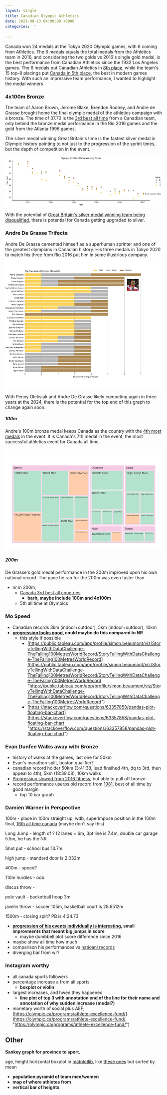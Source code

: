 ```yaml
---
layout: single
title: Canadian Olympic Athletics
date: 2021-08-13 04:00:00 +0000
categories: ''

---
```

Canada won 24 medals at the Tokyo 2020 Olympic games, with 6 coming from Athletics. The 6 medals equals the total medals from the Athletics team in 2016, and considering the two golds vs 2016's single gold medal, is the best performance from Canadian Athletics since the 1932 Los Angeles games. The 6 medals put Canadian Athletics in [8th place](https://www.worldathletics.org/competitions/olympic-games/the-xxxii-olympic-games-athletics-7132391/medaltable), while the team's 15 top-8 placings put [Canada in 5th place,](https://www.worldathletics.org/competitions/olympic-games/the-xxxii-olympic-games-athletics-7132391/placingtable) the best in modern games history. With such an impressive team performance, I wanted to highlight the medal winners

### 4x100m Bronze

The team of Aaron Brown, Jerome Blake, Brendon Rodney, and Andre de Grasse brought home the final olympic medal of the athletics campaign with a bronze. The time of 37.70 is the [3rd best all time](https://athletics.ca/rankings-records/rankings/?y=0&season=Outdoor&area=National&age_group_id=&category=Relays&event_id=136&track_wind=No&best_by_athlete=Yes) from a Canadian team, only behind the bronze medal performance in the Rio 2016 games and the gold from the Atlanta 1996 games.

The silver medal winning Great Britain's time is the fastest silver medal in Olympic history pointing to not just to the progression of the sprint times, but the depth of competition in the event.

![Olympic 4X100m Medal Winning Times Scatter Plot](/uploads/olympic-4x100m-medal-winning-times.png "Olympic 4X100m Medal Winning Times")

With the potential of [Great Britain's silver medal winning team being disqualified](https://www.cbc.ca/sports/olympics/summer/trackandfield/chinjindu-ujah-tests-positive-4-100m-tokyo-olympics-1.6138959), there is potential for Canada getting upgraded to silver.

### Andre De Grasse Trifecta

Andre De Grasse cemented himself as a superhuman sprinter and one of the greatest olympians in Canadian history. His three medals in Tokyo 2020 to match his three from Rio 2016 put him in some illustrious company.![Top Canadian Olympic Medalists By Medal](/uploads/top-canadian-olympic-medalists.png "Top Canadian Olympic Medalists")

With Penny Oleksiak and Andre De Grasse likely competing again in three years at the 2024, there is the potential for the top end of this graph to change again soon.

##### 100m

Andre's 100m bronze medal keeps Canada as the country with the [4th most medals](https://en.wikipedia.org/wiki/100_metres_at_the_Olympics#Medals_by_country) in the event. It is Canada's 7th medal in the event, the most successful athletics event for Canada all time.

![Number of Canadian Medals in Each Event broken out by category and coloured for gender](/uploads/canadianmedalstreemap.png "Number of Canadian Medals in Each Event")

##### 200m

De Grasse's gold medal performance in the 200m improved upon his own national record. The pace he ran for the 200m was even faster than 

* nr in 200m,
  * [Canada 3rd best all countries](https://en.wikipedia.org/wiki/200_metres_at_the_Olympics#Age)
    * **barh, maybe include 100m and 4x100m**
  * 5th all time at Olympics

### Mo Speed

* Canadian records 3km (indoor+outdoor), 5km (indoor+outdoor), 10km
* [**progression looks good**](https://worldathletics.org/athletes/canada/mohammed-ahmed-14330105)**, could maybe do this compared to NR**
  * this style if possible
    * [https://public.tableau.com/app/profile/simon.beaumont/viz/StoryTellingWithDataChallenge-TheFalling100MetresWorldRecord/StoryTellingWithDataChallenge-TheFalling100MetresWorldRecord](https://public.tableau.com/app/profile/simon.beaumont/viz/StoryTellingWithDataChallenge-TheFalling100MetresWorldRecord/StoryTellingWithDataChallenge-TheFalling100MetresWorldRecord "https://public.tableau.com/app/profile/simon.beaumont/viz/StoryTellingWithDataChallenge-TheFalling100MetresWorldRecord/StoryTellingWithDataChallenge-TheFalling100MetresWorldRecord")
    * [https://stackoverflow.com/questions/63357858/pandas-plot-floating-bar-chart](https://stackoverflow.com/questions/63357858/pandas-plot-floating-bar-chart "https://stackoverflow.com/questions/63357858/pandas-plot-floating-bar-chart")

### Evan Dunfee Walks away with Bronze

* history of walks at the games, last one for 50km
* Evan's marathon split, boston qualifier?
* canadian record holder 50km (3:41:38, lead finsihed 4th, dq to 3rd, then appeal to 4th), 5km (18:39.08), 10km walks
* [Progression slowed from 2016 fitness](https://worldathletics.org/athletes/canada/evan-dunfee-14174336), but able to pull off bronze
* record performance userps old record from [1981](https://athletics.ca/rankings-records/rankings/?y=0&season=Outdoor&area=National&age_group_id=&category=Race%20Walks&event_id=115&track_wind=No&best_by_athlete=Yes), best of all time by good margin
  * top 10 bar graph

### Damien Warner in Perspective

100m - place in 100m straight up, wdb, superimpose position in the 100m final, [16th all time canada](https://athletics.ca/rankings-records/rankings/?y=0&season=Outdoor&area=National&age_group_id=&category=Sprints&event_id=63&track_wind=Yes&best_by_athlete=Yes) (maybe don't say this)

Long Jump - length of ? (2 lanes = 6m, 3pt line is 7.4m, double car garage 5.5m, he has the NR

Shot put - school bus 13.7m

high jump - standard door is 2.032m

400m - speed?

110m hurdles - odb

discus throw -

pole vault - backetball hoop 3m

javelin throw - soccer 105m, basketball court is 28.6512m

1500m - closing split? PB is 4:24.73

* [**progression of his events individually is interesting**](https://worldathletics.org/athletes/canada/damian-warner-14173337)**, small improvments that meant big jumps in score**
  * maybe dumbbell plot score difference since 2016
* maybe show all time how much
* comparison his performances vs [natioanl records](https://athletics.ca/rankings-records/canadian-records/)
* diverging bar from wr?

### Instagram worthy

* all canada sports followers
* percentage increase a from all sports
  * **boxplot or violin**
* largest increases, and hwen they happened
  * **line plot of top 3 with annotation end of the line for their name and annotation of why sudden increase (medal?)**
* monetary worth of social plus AEF; [https://olympic.ca/programs/athlete-excellence-fund/](https://olympic.ca/programs/athlete-excellence-fund/ "https://olympic.ca/programs/athlete-excellence-fund/")

## Other

**Sankey graph for province to sport.**

age, height horizontal boxplot in [matplotlib](), like [these ones](https://nycdatascience.com/blog/student-works/olympic-games-data-visualization/) but sorted by mean

* **population pyramid of team men/women**
* **map of where athletes from**
* **vertical bar of heights**